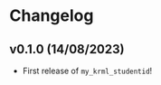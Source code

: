 # Changelog

<!--next-version-placeholder-->

## v0.1.0 (14/08/2023)

- First release of `my_krml_studentid`!